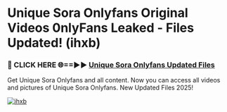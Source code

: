 # Unique Sora Onlyfans Original Videos 0nlyFans Leaked - Files Updated! (ihxb)

<h3>🔴 CLICK HERE 🌐==►► <a href="https://tinyurl.com/2m67pmp6" rel="nofollow">Unique Sora Onlyfans Updated Files</a></h3>

Get Unique Sora Onlyfans and all content. Now you can access all videos and pictures of Unique Sora Onlyfans. New Updated Files 2025!

[![ihxb](https://i.imgur.com/H4QAA4z.gif)](https://tinyurl.com/2m67pmp6)